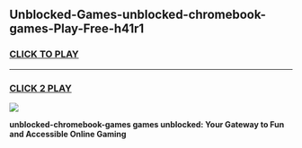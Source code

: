 
## Unblocked-Games-unblocked-chromebook-games-Play-Free-h41r1
<h3>
<a href="https://premium76.site?title=unblocked-chromebook-games&ref=15A">CLICK TO PLAY</a></h3>
<hr>

<h3>
<a href="https://premium76.site?title=unblocked-chromebook-games&ref=15A">CLICK 2 PLAY</a>
  
</h3>

<a href="https://premium76.site?title=unblocked-chromebook-games&ref=15A"><img src="https://clearcache.store/games.png"></a>


**unblocked-chromebook-games games unblocked: Your Gateway to Fun and Accessible Online Gaming**

